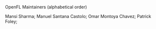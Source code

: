 OpenFL Maintainers (alphabetical order)

Mansi Sharma;
Manuel Santana Castolo;
Omar Montoya Chavez;
Patrick Foley;
